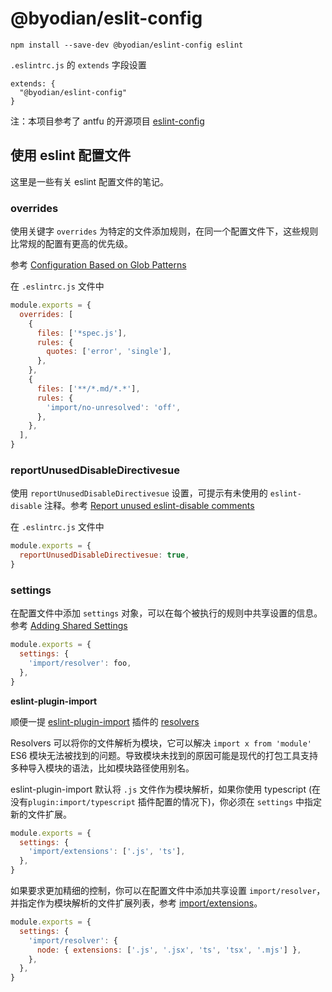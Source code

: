 # @byodian/eslit-config

```
npm install --save-dev @byodian/eslint-config eslint
```
`.eslintrc.js` 的 `extends` 字段设置
```
extends: {
  "@byodian/eslint-config"
}
```

注：本项目参考了 antfu 的开源项目 [eslint-config](https://github.com/antfu/eslint-config)

## 使用 eslint 配置文件

这里是一些有关 eslint 配置文件的笔记。

### overrides

使用关键字 `overrides` 为特定的文件添加规则，在同一个配置文件下，这些规则比常规的配置有更高的优先级。

参考 [Configuration Based on Glob Patterns](https://eslint.org/docs/latest/user-guide/configuring/configuration-files#configuration-based-on-glob-patterns)

在 `.eslintrc.js` 文件中

```js
module.exports = {
  overrides: [
    {
      files: ['*spec.js'],
      rules: {
        quotes: ['error', 'single'],
      },
    },
    {
      files: ['**/*.md/*.*'],
      rules: {
        'import/no-unresolved': 'off',
      },
    },
  ],
}
```

### reportUnusedDisableDirectivesue

使用 `reportUnusedDisableDirectivesue` 设置，可提示有未使用的 `eslint-disable` 注释。参考 [Report unused eslint-disable comments](https://eslint.org/docs/latest/user-guide/configuring/rules#report-unused-eslint-disable-comments)

在 `.eslintrc.js` 文件中

```js
module.exports = {
  reportUnusedDisableDirectivesue: true,
}
```

### settings

在配置文件中添加 `settings`
对象，可以在每个被执行的规则中共享设置的信息。参考 [Adding Shared Settings](https://eslint.org/docs/latest/user-guide/configuring/configuration-files#adding-shared-settings)

```js
module.exports = {
  settings: {
    'import/resolver': foo,
  },
}
```

**eslint-plugin-import**

顺便一提 [eslint-plugin-import](https://github.com/import-js/eslint-plugin-import) 插件的 [resolvers](https://github.com/import-js/eslint-plugin-import#resolvers) 

Resolvers 可以将你的文件解析为模块，它可以解决 `import x from 'module'` ES6 模块无法被找到的问题。导致模块未找到的原因可能是现代的打包工具支持多种导入模块的语法，比如模块路径使用别名。

eslint-plugin-import 默认将 `.js` 文件作为模块解析，如果你使用 typescript (在没有`plugin:import/typescript` 插件配置的情况下)，你必须在 `settings` 中指定新的文件扩展。


```js
module.exports = {
  settings: {
    'import/extensions': ['.js', 'ts'],
  },
}

```

如果要求更加精细的控制，你可以在配置文件中添加共享设置 `import/resolver`，并指定作为模块解析的文件扩展列表，参考 [import/extensions](https://github.com/import-js/eslint-plugin-import#importextensions)。

```js
module.exports = {
  settings: {
    'import/resolver': {
      node: { extensions: ['.js', '.jsx', 'ts', 'tsx', '.mjs'] },
    },
  },
}
```
